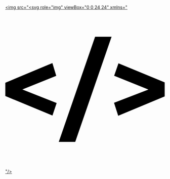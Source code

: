 <a href="버튼을 눌렀을 때 이동할 링크" target="_blank"><img src="<svg role="img" viewBox="0 0 24 24" xmlns="<svg role="img" viewBox="0 0 24 24" xmlns="http://www.w3.org/2000/svg"><title>htmx</title><path d="M0 13.01v-2l7.09-2.98.58 1.94-5.1 2.05 5.16 2.05-.63 1.9Zm16.37 1.03 5.18-2-5.16-2.09.65-1.88L24 10.95v2.12L17 16zm-2.85-9.98H16l-5.47 15.88H8.05Z"/></svg>"/></a>
